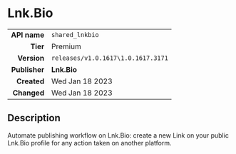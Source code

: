 # Lnk.Bio
| | |
|-:|-|
|**API name**|`shared_lnkbio`|
|**Tier**|Premium|
|**Version**|`releases/v1.0.1617\1.0.1617.3171`|
|**Publisher**|**Lnk.Bio**|
|**Created**|Wed Jan 18 2023|
|**Changed**|Wed Jan 18 2023|

## Description
Automate publishing workflow on Lnk.Bio: create a new Link on your public Lnk.Bio profile for any action taken on another platform.

